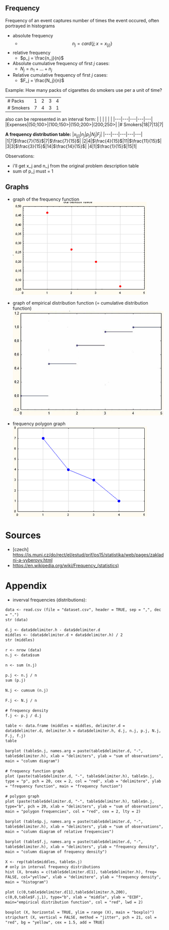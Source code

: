 ## Frequency
Frequency of an event captures number of times the event occured, often portrayed in histograms
- absolute frequency
    - $$n_j = card\{j; x=x_[j]\}$$
- relative frequency
    - $p_j = \frac{n_j}{n}$
- Absolute cumulative frequency of first $j$ cases:
    - $N_j = n_1 + ... + n_j$
- Relative cumulative frequency of first $j$ cases:
    - $F_j = \frac{N_j}{n}$

Example: How many packs of cigarettes do smokers use per a unit of time?

|   |   |   |   |   |
|---|---|---|---|---|
|# Packs|1|2|3|4|
|# Smokers|7|4|3|1|

also can be represented in an interval form:
|   |   |   |   |   |
|---|---|---|---|---|
|Expenses|(50;100>|(100;150>|(150;200>|(200;250>|
|# Smokers|18|7|13|7|

**A frequency distribution table:**
|$x_[j]$|$n_j$|$p_j$|$N_j$|$F_j$|
|---|---|---|---|---|
|1|7|$\frac{7}{15}$|7|$\frac{7}{15}$|
|2|4|$\frac{4}{15}$|11|$\frac{11}{15}$|
|3|3|$\frac{3}{15}$|14|$\frac{14}{15}$|
|4|1|$\frac{1}{15}$|15|1|

Observations:
- i'll get x_j and n_j from the original problem description table
- sum of p_j must = 1

## Graphs
- graph of the frequency function
![freq](./freq-function.png)

- graph of empirical distribution function (= cumulative distribution function)
![emp-distr](./distr-function.png)
- frequency polygon graph
![poly](./polygon-frequency.png)
# Sources
- [czech] https://is.muni.cz/do/rect/el/estud/prif/ps15/statistika/web/pages/zakladni-a-vyberovy.html
- https://en.wikipedia.org/wiki/Frequency_(statistics)

# Appendix
- inverval frequencies (distributions):
```
data <- read.csv (file = "dataset.csv", header = TRUE, sep = ",", dec = ".")
str (data)

d.j <- data$delimiter.h - data$delimiter.d
middles <- (data$delimiter.d + data$delimiter.h) / 2
str (middles)

r <- nrow (data)
n.j <- data$sum

n <- sum (n.j)

p.j <- n.j / n
sum (p.j)

N.j <- cumsum (n.j)

F.j <- N.j / n

# frequency density
f.j <- p.j / d.j

table <- data.frame (middles = middles, delimiter.d = data$delimiter.d, delimiter.h = data$delimiter.h, d.j, n.j, p.j, N.j, F.j, f.j)
table

barplot (table$n.j, names.arg = paste(table$delimiter.d, "-", table$delimiter.h), xlab = "delimiters", ylab = "sum of observations", main = "column diagram")

# frequency function graph
plot (paste(table$delimiter.d, "-", table$delimiter.h), table$n.j, type = "p", pch = 20, cex = 2, col = "red", xlab = "delimitere", ylab = "frequency function", main = "frequency function")

# polygon graph
plot (paste(table$delimiter.d, "-", table$delimiter.h), table$n.j, type="b", pch = 20, xlab = "delimiters", ylab = "sum of observations", main = "polygon frequencies", col = "red", cex = 2, lty = 2)

barplot (table$p.j, names.arg = paste(table$delimiter.d, "-", table$delimiter.h), xlab = "delimiters", ylab = "sum of observations", main = "column diagram of relative frequencies")

barplot (table$f.j, names.arg = paste(table$delimiter.d, "-", table$delimiter.h), xlab = "delimiters", ylab = "frequency density", main = "column diagram of frequency density")

X <- rep(table$middles, table$n.j)
# only in interval frequency distributions
hist (X, breaks = c(table$delimiter.d[1], table$delimiter.h), freq= FALSE, col="yellow", xlab = "delimitere", ylab = "frequency density", main = "histogram")

plot (c(0,table$delimiter.d[1],table$delimiter.h,200), c(0,0,table$F.j,1), type="b", xlab = "middle", ylab = "ECDF", main="empirical distribution function", col = "red", lwd = 2)

boxplot (X, horizontal = TRUE, ylim = range (X), main = "boxplo)")
stripchart (X, vertical = FALSE, method = "jitter", pch = 21, col = "red", bg = "yellow", cex = 1.5, add = TRUE)
```